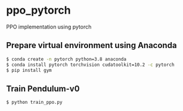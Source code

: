 # ppo_pytorch
PPO implementation using pytorch

## Prepare virtual environment using Anaconda
```bash
$ conda create -n pytorch python=3.8 anaconda
$ conda install pytorch torchvision cudatoolkit=10.2 -c pytorch
$ pip install gym
```

## Train Pendulum-v0
```bash
$ python train_ppo.py
```
